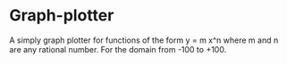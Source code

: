 # Graph-plotter
A simply graph plotter for functions of the form y = m x^n where m and n are any rational number.
For the domain from -100 to +100.
